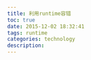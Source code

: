 ```yaml
---
title: 利用runtime容错
toc: true
date: 2015-12-02 18:32:41
tags: runtime
categories: technology
description:
---
```

